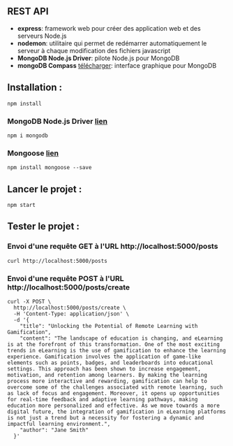 ## REST API

- **express**: framework web pour créer des application web et des serveurs Node.js
- **nodemon**: utilitaire qui permet de redémarrer automatiquement le serveur à chaque modification des fichiers javascript
- **MongoDB Node.js Driver**: pilote Node.js pour MongoDB
- **mongoDB Compass** [télécharger](https://www.mongodb.com/products/tools/compass): interface graphique pour MongoDB

## Installation :

`npm install`

### MongoDB Node.js Driver [lien](https://www.npmjs.com/package/mongodb)

`npm i mongodb`

### Mongoose [lien](https://mongoosejs.com/)

`npm install mongoose --save`

## Lancer le projet :

`npm start`

## Tester le projet :

### Envoi d'une requête GET à l'URL http://localhost:5000/posts

`curl http://localhost:5000/posts`

### Envoi d'une requête POST à l'URL http://localhost:5000/posts/create

```
curl -X POST \
  http://localhost:5000/posts/create \
  -H 'Content-Type: application/json' \
  -d '{
    "title": "Unlocking the Potential of Remote Learning with Gamification",
    "content": "The landscape of education is changing, and eLearning is at the forefront of this transformation. One of the most exciting trends in eLearning is the use of gamification to enhance the learning experience. Gamification involves the application of game-like elements such as points, badges, and leaderboards into educational settings. This approach has been shown to increase engagement, motivation, and retention among learners. By making the learning process more interactive and rewarding, gamification can help to overcome some of the challenges associated with remote learning, such as lack of focus and engagement. Moreover, it opens up opportunities for real-time feedback and adaptive learning pathways, making education more personalized and effective. As we move towards a more digital future, the integration of gamification in eLearning platforms is not just a trend but a necessity for fostering a dynamic and impactful learning environment.",
    "author": "Jane Smith"
  }'
```
